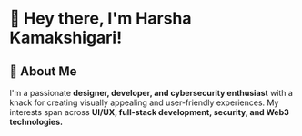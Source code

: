 # 👋 Hey there, I'm Harsha Kamakshigari!  

## 👀 About Me  
I'm a passionate **designer, developer, and cybersecurity enthusiast** with a knack for creating visually appealing and user-friendly experiences. My interests span across **UI/UX, full-stack development, security, and Web3 technologies.**  


